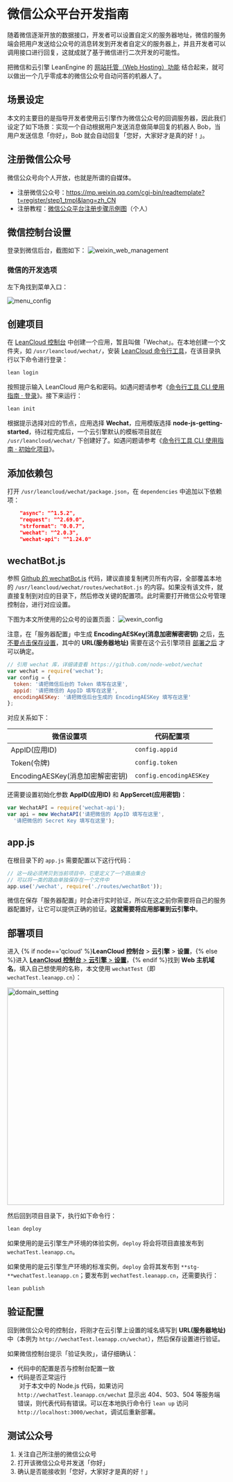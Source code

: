 # 微信公众平台开发指南

随着微信逐渐开放的数据接口，开发者可以设置自定义的服务器地址，微信的服务端会把用户发送给公众号的消息转发到开发者自定义的服务器上，并且开发者可以调用接口进行回复，这就成就了基于微信进行二次开发的可能性。

把微信和云引擎 LeanEngine 的 [网站托管（Web Hosting）功能](leanengine_webhosting_guide-node.html) 结合起来，就可以做出一个几乎零成本的微信公众号自动问答的机器人了。

## 场景设定
本文的主要目的是指导开发者使用云引擎作为微信公众号的回调服务器，因此我们设定了如下场景：实现一个自动根据用户发送消息做简单回复的机器人 Bob，当用户发送信息「你好」，Bob 就会自动回复「您好，大家好才是真的好！」。


## 注册微信公众号
微信公众号向个人开放，也就是所谓的自媒体。

- 注册微信公众号：<https://mp.weixin.qq.com/cgi-bin/readtemplate?t=register/step1_tmpl&lang=zh_CN>
- 注册教程：[微信公众平台注册步骤示例图](https://kf.qq.com/faq/120911VrYVrA130620u2iA7n.html)（个人）


## 微信控制台设置

登录到微信后台，截图如下：
![weixin_web_management](images/weixin-mp-console-home.png)

### 微信的开发选项

左下角找到菜单入口：

![menu_config](images/weixin-developer-menu.png)

## 创建项目

在 [LeanCloud 控制台](https://leancloud.cn/applist.html#/apps) 中创建一个应用，暂且叫做「Wechat」。在本地创建一个文件夹，如 `/usr/leancloud/wechat/`，安装 [LeanCloud 命令行工具](leanengine_cli.html#安装命令行工具)，在该目录执行以下命令进行登录：

```bash
lean login
```

按照提示输入 LeanCloud 用户名和密码。如遇问题请参考《[命令行工具 CLI 使用指南 · 登录](leanengine_cli.html#登录)》。接下来运行：

```bash
lean init
```

根据提示选择对应的节点，应用选择 **Wechat**，应用模版选择 **node-js-getting-started**，待过程完成后，一个云引擎默认的模板项目就在 `/usr/leancloud/wechat/` 下创建好了。如遇问题请参考《[命令行工具 CLI 使用指南 · 初始化项目](leanengine_cli.html#初始化项目)》。

## 添加依赖包

打开 `/usr/leancloud/wechat/package.json`，在 `dependencies` 中追加以下依赖项：

```json
    "async": "^1.5.2",
    "request": "^2.69.0",
    "strformat": "0.0.7",
    "wechat": "^2.0.3",
    "wechat-api": "^1.24.0"
```

## wechatBot.js

参照 [Github 的 wechatBot.js](https://github.com/leancloud/LeanEngine-WechatBot/blob/master/routes/wechatBot.js) 代码，建议直接复制拷贝所有内容，全部覆盖本地的 `/usr/leancloud/wechat/routes/wechatBot.js` 的内容。如果没有该文件，就直接复制到对应的目录下，然后修改关键的配置项。此时需要打开微信公众号管理控制台，进行对应设置。

下图为本文所使用的公众号的设置页面：
![wexin_config](images/weixin-mp-console-config.png)

注意，在「服务器配置」中生成 **EncodingAESKey(消息加密解密密钥)** 之后，<u>先不要点击保存设置</u>，其中的 **URL(服务器地址)** 需要在这个云引擎项目 [部署之后](#部署项目) 才可以确定。

```js
// 引用 wechat 库，详细请查看 https://github.com/node-webot/wechat
var wechat = require('wechat');
var config = {
  token: '请把微信后台的 Token 填写在这里',
  appid: '请把微信的 AppID 填写在这里',
  encodingAESKey: '请把微信后台生成的 EncodingAESKey 填写在这里'
};
```

对应关系如下：

微信设置项 | 代码配置项
--- | ---
AppID(应用ID)|`config.appid`
Token(令牌) | `config.token`
EncodingAESKey(消息加密解密密钥)|`config.encodingAESKey`

还需要设置初始化参数 **AppID(应用ID)** 和 **AppSercet(应用密钥)**：

```js
var WechatAPI = require('wechat-api');
var api = new WechatAPI('请把微信的 AppID 填写在这里',
  '请把微信的 Secret Key 填写在这里');
```

## app.js

在根目录下的 `app.js` 需要配置以下这行代码：

```js
// 这一段必须拷贝到当前项目中，它是定义了一个路由集合
// 可以将一类的路由单独保存在一个文件中
app.use('/wechat', require('./routes/wechatBot'));
```

微信在保存「服务器配置」时会进行实时验证，所以在这之前你需要将自己的服务器配置好，让它可以提供正确的验证。**这就需要将应用部署到云引擎中**。

## 部署项目
进入 {% if node=='qcloud' %}**LeanCloud 控制台** > **云引擎** > **设置**，{% else %}进入 [**LeanCloud 控制台** > **云引擎** > **设置**](/cloud.html?appid={{appid}}#/conf)，{% endif %}找到 **Web 主机域名**，填入自己想使用的名称，本文使用 `wechatTest`（即 `wechatTest.leanapp.cn`）：

<img src="images/console-webhosting-field.png" width="500" alt="domain_setting">

然后回到项目目录下，执行如下命令行：

```bash
lean deploy
```

如果使用的是云引擎生产环境的体验实例，`deploy` 将会将项目直接发布到 `wechatTest.leanapp.cn`。

如果使用的是云引擎生产环境的标准实例，`deploy` 会将其发布到 <code>**stg-**wechatTest.leanapp.cn</code>；要发布到 `wechatTest.leanapp.cn`，还需要执行：

```bash
lean publish
```

## 验证配置

回到微信公众号的控制台，将刚才在云引擎上设置的域名填写到 **URL(服务器地址)** 中（本例为 `http://wechatTest.leanapp.cn/wechat`），然后保存设置进行验证。

如果微信控制台提示「验证失败」，请仔细确认：

- 代码中的配置是否与控制台配置一致
- 代码是否正常运行<br/>
  对于本文中的 Node.js 代码，如果访问 `http://wechatTest.leanapp.cn/wechat` 显示出 404、503、504 等服务端错误，则代表代码有错误。可以在本地执行命令行 `lean up` 访问 `http://localhost:3000/wechat`，调试后重新部署。

## 测试公众号

1. 关注自己所注册的微信公众号
1. 打开该微信公众号并发送「你好」
1. 确认是否能接收到「您好，大家好才是真的好！」


